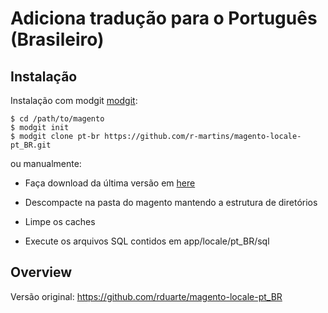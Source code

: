 # Adiciona tradução para o Português (Brasileiro)

## Instalação

Instalação com modgit [modgit](https://github.com/jreinke/modgit):

    $ cd /path/to/magento
    $ modgit init
    $ modgit clone pt-br https://github.com/r-martins/magento-locale-pt_BR.git

ou manualmente:

* Faça download da última versão em [here](https://github.com/r-martins/magento-locale-pt_BR/downloads)
* Descompacte na pasta do magento mantendo a estrutura de diretórios
* Limpe os caches

* Execute os arquivos SQL contidos em app/locale/pt_BR/sql

## Overview

Versão original: https://github.com/rduarte/magento-locale-pt_BR

